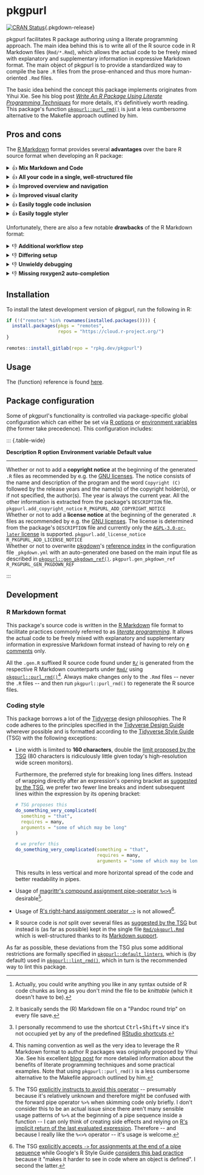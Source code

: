 # pkgpurl

[![CRAN Status](https://r-pkg.org/badges/version/pkgpurl)](https://cran.r-project.org/package=pkgpurl){.pkgdown-release}

pkgpurl facilitates R package authoring using a literate programming approach. The main idea behind this is to write all of the R source code in R Markdown files (`Rmd/*.Rmd`), which allows the actual code to be freely mixed with explanatory and supplementary information in expressive Markdown format. The main object of pkgpurl is to provide a standardized way to compile the bare `.R` files from the prose-enhanced and thus more human-oriented `.Rmd` files.

The basic idea behind the concept this package implements originates from Yihui Xie. See his blog post [*Write An R Package Using Literate Programming Techniques*](https://yihui.org/rlp/) for more details, it's definitively worth reading. This package's function [`pkgpurl::purl_rmd()`](https://pkgpurl.rpkg.dev/dev/reference/purl_rmd.html) is just a less cumbersome alternative to the Makefile approach outlined by him.

## Pros and cons

The [R Markdown](https://rmarkdown.rstudio.com/) format provides several **advantages** over the bare R source format when developing an R package:

<details>
<summary>
👍 <strong>Mix Markdown and Code</strong>
</summary>

It allows the actual code to be freely mixed with explanatory and supplementary information in expressive [Markdown](https://en.wikipedia.org/wiki/Markdown) format instead of having to rely on [`#` comments](https://cran.r-project.org/doc/manuals/r-release/R-lang.html#Comments) only. In general, this should encourage to actually record code-accompanying information because you're able to use the full spectrum of [Pandoc's Markdown syntax](https://pandoc.org/MANUAL.html#pandocs-markdown) like inline formatting, lists, tables, quotations or math[^1].

It is especially powerful in combination with the [Visual R Markdown](https://rstudio.github.io/visual-markdown-editing/) feature introduced in RStudio 1.4, which -- in addition to the visual editor -- offers a feature whose utility can hardly be overestimated: Pandoc Markdown [canonicalization](https://en.wikipedia.org/wiki/Canonicalization) (on file save[^2]). For example, it allows paragraphs being wrapped automatically at the desired line width; or to write a minimal sloppy [pipe table](https://pandoc.org/MANUAL.html#extension-pipe_tables) that is automatically normalized to a beautifully formatted and actually readable one.

The relevant editor options which adjust the canonical Markdown generation can either be set

-   [per `.Rmd` file](https://rstudio.github.io/visual-markdown-editing/#/markdown?id=writer-options), e.g.

    ``` rmd
    ---
    editor_options:
      markdown:
        wrap: 160
        references:
          location: section
        canonical: true
    ---
    ```

-   or [per project](https://rstudio.github.io/visual-markdown-editing/#/options?id=project-options) in the usual `PACKAGE_NAME.Rproj` file, e.g.

    ``` ini
    MarkdownWrap: Column
    MarkdownWrapAtColumn: 160
    MarkdownReferences: Section
    MarkdownCanonical: Yes
    ```

    (I'd recommend to set them *per project*, so they apply to the whole package including any `.Rmd` vignettes.)

</details>
<details>
<summary>
👍 <strong>All your code in a single, well-structured file</strong>
</summary>

The [traditional recommendation](https://style.tidyverse.org/package-files.html) to not lose overview of your package's R source code is to split it over multiple files. The popular (and very useful) book *R Packages* [gives the following advice](https://r-pkgs.org/code.html#sec-code-organising):

> If it's very hard to predict which file a function lives in, that suggests it's time to separate your functions into more files or reconsider how you are naming your functions and/or files.

I think this is just ridiculous.

Instead, I encourage you to keep all your code (as far as possible) in a single file `Rmd/PACKAGE_NAME.Rmd` and structure it according to the [rules described here](https://pkgpurl.rpkg.dev/dev/reference/gen_pkgdown_ref.html#details), which even allows the [pkgdown `Reference:` index](https://pkgdown.r-lib.org/reference/build_reference.html#reference-index) to be automatically in sync with the source code structure. As a result, you re-organize (and thus most likely improve) your package's code structure whenever you intend to improve the pkgdown reference -- and vice versa. For a basic example, see [this very package's main source file](https://gitlab.com/rpkg.dev/pkgpurl/-/blob/master/Rmd/pkgpurl.Rmd?plain=0).

Keeping all code in a single file frees you from the traditional hassle of finding a viable (but in the end still unsatisfactory) way to organize your R source code across multiple files. Of course, there are still good reasons to outsource code into separate files *in certain situations*, which nothing is stopping you from doing. You can also [exclude whole `.Rmd` files from purling using the `.nopurl.Rmd` filename suffix](https://pkgpurl.rpkg.dev/dev/reference/purl_rmd.html#-rmd-files-excluded-from-purling).

</details>
<details>
<summary>
👍 <strong>Improved overview and navigation</strong>
</summary>

You can rely on RStudio's [code outline](https://rviews.rstudio.com/2016/11/11/easy-tricks-you-mightve-missed/#code-outline) to easily navigate through longer `.Rmd` files. IMHO it provides significantly better usability than the [code section standard](https://support.posit.co/hc/en-us/articles/200484568-Code-Folding-and-Sections) of `.R` files. It makes it easy to find your way around source files that are thousands of lines long.

RStudio's [*Go to File/Function* shortcut](https://support.posit.co/hc/en-us/articles/200711853-Keyboard-Shortcuts) works the same for `.Rmd` files as it does for `.R` files.

</details>
<details>
<summary>
👍 <strong>Improved visual clarity</strong>
</summary>

If you use RStudio or any other editor with proper R Markdown syntax highlighting, you will probably like the gained visual clarity for distinguishing individual functions/code parts (by putting them in separate R code chunks). This also facilitates creating a meaningful document structure (in Markdown) alongside the actual R source code.

</details>
<details>
<summary>
👍 <strong>Easily toggle code inclusion</strong>
</summary>

You can put development-only code which never lands in the generated R source files (and thus the R package) in separate code chunks with the chunk option [`purl = FALSE`](https://yihui.org/knitr/options/#extracting-source-code). This turns out to be very convenient in certain situations.

For example, this is a good way to reproducibly document the generation of cleaned versions of [exported data](https://r-pkgs.org/data.html#sec-data-data) as well as [internal data](https://r-pkgs.org/data.html#sec-data-sysdata). This avoids having to outsource the code to separate files under `data-raw/` and adding the directory to `.Rbuildignore`, i.e. no need to use `usethis::use_data_raw()`. Instead, you just set `purl = FALSE` for the relevant code chunk(s). You can (and should) still use [`usethis::use_data()`](https://usethis.r-lib.org/reference/use_data.html) (optionally with `overwrite = TRUE`) to generate the files under `data/` holding external package data as well as the `R/sysdata.rda` file (using `internal = TRUE`) holding internal package data.

</details>
<details>
<summary>
👍 <strong>Easily toggle styler</strong>
</summary>

If you use [styler](https://styler.r-lib.org/) to auto-format your code globally by [setting `knitr::opts_chunk$set(tidy = "styler")`](https://styler.r-lib.org/articles/third-party-integrations.html), you can still opt-out on a per-chunk basis by setting [`tidy = FALSE`](https://github.com/r-lib/styler/releases/tag/v1.5.1). This gives pleasant flexibility.

</details>

Unfortunately, there are also a few notable **drawbacks** of the R Markdown format:

<details>
<summary>
👎 <strong>Additional workflow step</strong>
</summary>

The pkgpurl approach on writing R packages in the R Markdown format introduces *one* additional step at the very beginning of typical package development workflows: Running [`pkgpurl::purl_rmd()`](https://pkgpurl.rpkg.dev/dev/reference/purl_rmd.html) to generate the `R/*.gen.R` files from the original `Rmd/*.Rmd` sources before documenting/checking/testing/building the package. Given sufficient user demand, this could probably be integrated into [devtools](https://devtools.r-lib.org/)' functions in the future, so that no additional action has to be taken by the user when relying on RStudio's built-in package building infrastructure.

For the time being, it's recommended to set up a custom shortcut[^3] for one or both of [`pkgpurl::purl_rmd()`](https://pkgpurl.rpkg.dev/dev/reference/purl_rmd.html) and [`pkgpurl::process_pkg()`](https://pkgpurl.rpkg.dev/dev/reference/process_pkg.html) which are registered as [RStudio add-ins](https://rstudio.github.io/rstudioaddins/).

</details>
<details>
<summary>
👎 <strong>Differing setup</strong>
</summary>

Setting up a new project to write an R package in the R Markdown differs slightly from the classic approach. A suitable convenience function like `create_rmd_package()` to set up all the necessary parts could probably be added to [usethis](https://usethis.r-lib.org/) in the future.

For the time being, you can use my ready-to-go [R Markdown Package Development Template](https://gitlab.com/salim_b/r/pkg-dev-tpl) as a starting point for creating new R packages in the R Markdown format.

</details>
<details>
<summary>
👎 <strong>Unwieldy debugging</strong>
</summary>

Debugging can be a bit more laborious since line numbers in warning and error messages always refer to the generated `R/*.gen.R` file(s), not the underlying `Rmd/*.Rmd` source code file(s). If need be, you first have to look up the line numbers in the `R/*.gen.R` file(s) to understand which function / code parts cause the issue in order to know where to fix it in the `Rmd/*.Rmd` source(s).

</details>
<details>
<summary>
👎 <strong>Missing roxygen2 auto-completion</strong>
</summary>

Other than in `.R` files, RStudio currently doesn't support auto-completion of [roxygen2 tags](https://roxygen2.r-lib.org/articles/rd.html) in `.Rmd` files and its <kbd>Reflow Comment</kbd> command doesn't properly work on them. These are [known issues](https://github.com/rstudio/rstudio/issues/5809#issuecomment-932228146) which will hopefully be resolved in the near future.

</details>

## Installation

To install the latest development version of pkgpurl, run the following in R:

``` r
if (!("remotes" %in% rownames(installed.packages()))) {
  install.packages(pkgs = "remotes",
                   repos = "https://cloud.r-project.org/")
}

remotes::install_gitlab(repo = "rpkg.dev/pkgpurl")
```

## Usage

The (function) reference is found [here](reference).

## Package configuration

Some of pkgpurl's functionality is controlled via package-specific global configuration which can either be set via [R options](https://rdrr.io/r/base/options.html) or [environment variables](https://en.wikipedia.org/wiki/Environment_variable) (the former take precedence). This configuration includes:

::: {.table-wide}

  **Description**                                                                                                                                                                                                                                                                                                                                                                                                                                                                                                  **R option**                     **Environment variable**           **Default value**
  ---------------------------------------------------------------------------------------------------------------------------------------------------------------------------------------------------------------------------------------------------------------------------------------------------------------------------------------------------------------------------------------------------------------------------------------------------------------------------------------------------------------- -------------------------------- ---------------------------------- -------------------
  Whether or not to add a **copyright notice** at the beginning of the generated `.R` files as recommended by e.g. the [GNU licenses](https://www.gnu.org/licenses/gpl-howto.html). The notice consists of the name and description of the program and the word `Copyright (C)` followed by the release years and the name(s) of the copyright holder(s), or if not specified, the author(s). The year is always the current year. All the other information is extracted from the package's `DESCRIPTION` file.   `pkgpurl.add_copyright_notice`   `R_PKGPURL_ADD_COPYRIGHT_NOTICE`   
  Whether or not to add a **license notice** at the beginning of the generated `.R` files as recommended by e.g. the [GNU licenses](https://www.gnu.org/licenses/gpl-howto.html). The license is determined from the package's `DESCRIPTION` file and currently only the [`AGPL-3.0-or-later` license](https://spdx.org/licenses/AGPL-3.0-or-later.html) is supported.                                                                                                                                             `pkgpurl.add_license_notice`     `R_PKGPURL_ADD_LICENSE_NOTICE`     
  Whether or not to overwrite [pkgdown](https://pkgdown.r-lib.org/)'s [reference index](https://pkgdown.r-lib.org/reference/build_reference.html#reference-index) in the configuration file `_pkgdown.yml` with an auto-generated one based on the main input file as described in [`pkgpurl::gen_pkgdown_ref()`](https://pkgpurl.rpkg.dev/reference/gen_pkgdown_ref.html).                                                                                                                                        `pkgpurl.gen_pkgdown_ref`        `R_PKGPURL_GEN_PKGDOWN_REF`        

:::

## Development

### R Markdown format

This package's source code is written in the [R Markdown](https://rmarkdown.rstudio.com/) file format to facilitate practices commonly referred to as [*literate programming*](https://en.wikipedia.org/wiki/Literate_programming). It allows the actual code to be freely mixed with explanatory and supplementary information in expressive Markdown format instead of having to rely on [`#` comments](https://cran.r-project.org/doc/manuals/r-release/R-lang.html#Comments) only.

All the `.gen.R` suffixed R source code found under [`R/`](https://gitlab.com/rpkg.dev/pkgpurl/-/tree/master/R/) is generated from the respective R Markdown counterparts under [`Rmd/`](https://gitlab.com/rpkg.dev/pkgpurl/-/tree/master/Rmd/) using [`pkgpurl::purl_rmd()`](https://pkgpurl.rpkg.dev/dev/reference/purl_rmd.html)[^4]. Always make changes only to the `.Rmd` files -- never the `.R` files -- and then run `pkgpurl::purl_rmd()` to regenerate the R source files.

### Coding style

This package borrows a lot of the [Tidyverse](https://www.tidyverse.org/) design philosophies. The R code adheres to the principles specified in the [Tidyverse Design Guide](https://principles.tidyverse.org/) wherever possible and is formatted according to the [Tidyverse Style Guide](https://style.tidyverse.org/) (TSG) with the following exceptions:

-   Line width is limited to **160 characters**, double the [limit proposed by the TSG](https://style.tidyverse.org/syntax.html#long-lines) (80 characters is ridiculously little given today's high-resolution wide screen monitors).

    Furthermore, the preferred style for breaking long lines differs. Instead of wrapping directly after an expression's opening bracket as [suggested by the TSG](https://style.tidyverse.org/syntax.html#long-lines), we prefer two fewer line breaks and indent subsequent lines within the expression by its opening bracket:

    ``` r
    # TSG proposes this
    do_something_very_complicated(
      something = "that",
      requires = many,
      arguments = "some of which may be long"
    )

    # we prefer this
    do_something_very_complicated(something = "that",
                                  requires = many,
                                  arguments = "some of which may be long")
    ```

    This results in less vertical and more horizontal spread of the code and better readability in pipes.

-   Usage of [magrittr's compound assignment pipe-operator `%<>%`](https://magrittr.tidyverse.org/reference/compound.html) is desirable[^5].

-   Usage of [R's right-hand assignment operator `->`](https://rdrr.io/r/base/assignOps.html) is not allowed[^6].

-   R source code is *not* split over several files as [suggested by the TSG](https://style.tidyverse.org/package-files.html) but instead is (as far as possible) kept in the single file [`Rmd/pkgpurl.Rmd`](https://gitlab.com/rpkg.dev/pkgpurl/-/tree/master/Rmd/pkgpurl.Rmd) which is well-structured thanks to its [Markdown support](#r-markdown-format).

As far as possible, these deviations from the TSG plus some additional restrictions are formally specified in [`pkgpurl::default_linters`](https://pkgpurl.rpkg.dev/reference/default_linters), which is (by default) used in [`pkgpurl::lint_rmd()`](https://pkgpurl.rpkg.dev/reference/lint_rmd), which in turn is the recommended way to lint this package.

[^1]: Actually, you could write anything you like in any syntax outside of R code chunks as long as you don't mind the file to be *knittable* (which it doesn't have to be).

[^2]: It basically sends the (R) Markdown file on a "Pandoc round trip" on every file save.

[^3]: I personally recommend to use the shortcut <kbd>Ctrl</kbd>+<kbd>Shift</kbd>+<kbd>V</kbd> since it's not occupied yet by any of the predefined [RStudio shortcuts](https://support.posit.co/hc/en-us/articles/200711853-Keyboard-Shortcuts).

[^4]: This naming convention as well as the very idea to leverage the R Markdown format to author R packages was originally proposed by Yihui Xie. See his excellent [blog post](https://yihui.name/rlp/) for more detailed information about the benefits of literate programming techniques and some practical examples. Note that using `pkgpurl::purl_rmd()` is a less cumbersome alternative to the Makefile approach outlined by him.

[^5]: The TSG [explicitly instructs to avoid this operator](https://style.tidyverse.org/pipes.html#assignment-2) -- presumably because it's relatively unknown and therefore might be confused with the forward pipe operator `%>%` when skimming code only briefly. I don't consider this to be an actual issue since there aren't many sensible usage patterns of `%>%` at the beginning of a pipe sequence inside a function -- I can only think of creating side effects and relying on [R's implicit return of the last evaluated expression](https://rdrr.io/r/base/function.html). Therefore -- and because I really like the `%<>%` operator -- it's usage is welcome.

[^6]: The TSG [explicitly accepts `->` for assignments at the end of a pipe sequence](https://style.tidyverse.org/pipes.html#assignment-2) while Google's R Style Guide [considers this bad practice](https://google.github.io/styleguide/Rguide.html#right-hand-assignment) because it "makes it harder to see in code where an object is defined". I second the latter.
